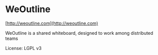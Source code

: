 # WeOutline

[http://weoutline.com](http://weoutline.com)

WeOutline is a shared whiteboard, designed to work among distributed teams

License: LGPL v3